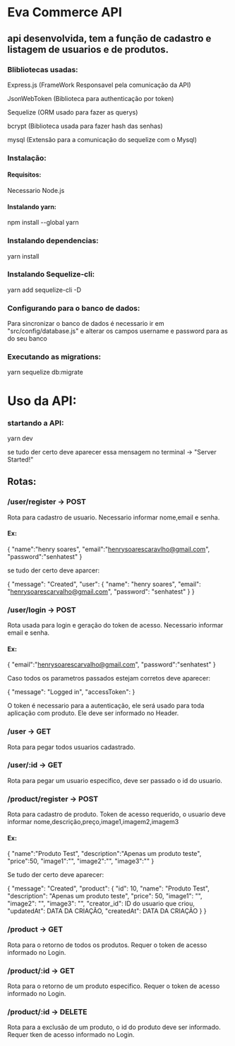 # Eva Commerce API

## api desenvolvida, tem a função de cadastro e listagem de usuarios e de produtos.

### Blibliotecas usadas:

Express.js (FrameWork Responsavel pela comunicação da API)

JsonWebToken (Biblioteca para authenticação por token)

Sequelize (ORM usado para fazer as querys)

bcrypt (Biblioteca usada para fazer hash das senhas)

mysql (Extensão para a comunicação do sequelize com o Mysql)


### Instalação:

#### Requisitos:
Necessario Node.js

#### Instalando yarn:
npm install --global yarn

### Instalando dependencias:
yarn install

### Instalando Sequelize-cli:
yarn add sequelize-cli -D

### Configurando para o banco de dados:
Para sincronizar o banco de dados é necessario ir em "src/config/database.js" e alterar os campos username e password para as do seu banco

### Executando as migrations:
yarn sequelize db:migrate


# Uso da API:

### startando a API:
yarn dev

se tudo der certo deve aparecer essa mensagem no terminal -> "Server Started!"

## Rotas:

### /user/register -> POST
Rota para cadastro de usuario. Necessario informar nome,email e senha.
#### Ex:
{
   "name":"henry soares",
   "email":"henrysoarescaravlho@gmail.com",
   "password":"senhatest"
}

se tudo der certo deve aparcer:

{
    "message": "Created",
    "user": {
        "name": "henry soares",
        "email": "henrysoarescarvalho@gmail.com",
        "password": "senhatest"
    }
}

### /user/login -> POST
Rota usada para login e geração do token de acesso. Necessario informar email e senha.
#### Ex:
{
    "email":"henrysoarescarvalho@gmail.com",
    "password":"senhatest"
}

Caso todos os parametros passados estejam corretos deve aparecer:

{
    "message": "Logged in",
    "accessToken": <Token>
}

O token é necessario para a autenticação, ele será usado para toda aplicação com produto. Ele deve ser informado no Header.

### /user -> GET
Rota para pegar todos usuarios cadastrado.

### /user/:id -> GET
Rota para pegar um usuario especifico, deve ser passado o id do usuario.

### /product/register -> POST
Rota para cadastro de produto. Token de acesso requerido, o usuario deve informar nome,descrição,preço,image1,imagem2,imagem3
#### Ex:
{
    "name":"Produto Test",
    "description":"Apenas um produto teste",
    "price":50,
    "image1":"<link>",
    "image2":"<link>",
    "image3":"<link>"
}

Se tudo der certo deve aparecer:

{
    "message": "Created",
    "product": {
        "id": 10,
        "name": "Produto Test",
        "description": "Apenas um produto teste",
        "price": 50,
        "image1": "<link>",
        "image2": "<link>",
        "image3": "<link>",
        "creator_id": ID do usuario que criou,
        "updatedAt": DATA DA CRIAÇÃO,
        "createdAt": DATA DA CRIAÇÃO
    }
}

### /product -> GET
Rota para o retorno de todos os produtos. Requer o token de acesso informado no Login.

### /product/:id -> GET
Rota para o retorno de um produto especifico. Requer o token de acesso informado no Login.

### /product/:id -> DELETE
Rota para a exclusão de um produto, o id do produto deve ser informado. Requer tken de acesso informado no Login.
